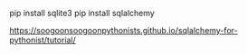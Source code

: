pip install sqlite3
pip install sqlalchemy

https://soogoonsoogoonpythonists.github.io/sqlalchemy-for-pythonist/tutorial/
